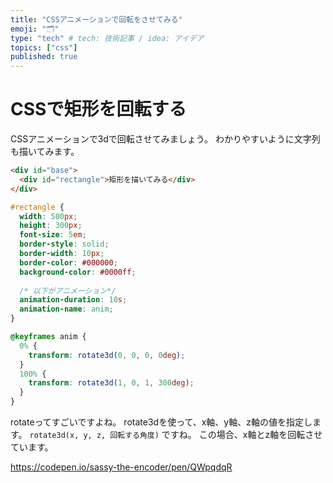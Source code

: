 ```yaml
---
title: "CSSアニメーションで回転をさせてみる"
emoji: "🗂"
type: "tech" # tech: 技術記事 / idea: アイデア
topics: ["css"]
published: true
---
```


# CSSで矩形を回転する

CSSアニメーションで3dで回転させてみましょう。
わかりやすいように文字列も描いてみます。

```html
<div id="base">
  <div id="rectangle">矩形を描いてみる</div>
</div>
```


```css
#rectangle {
  width: 500px;
  height: 300px;
  font-size: 5em;
  border-style: solid;
  border-width: 10px;
  border-color: #000000;
  background-color: #0000ff;
  
  /* 以下がアニメーション*/
  animation-duration: 10s;
  animation-name: anim;
}

@keyframes anim {
  0% {
    transform: rotate3d(0, 0, 0, 0deg);
  }
  100% {
    transform: rotate3d(1, 0, 1, 300deg);
  }
}
```


rotateってすごいですよね。
rotate3dを使って、x軸、y軸、z軸の値を指定します。
`rotate3d(x, y, z, 回転する角度)` ですね。
この場合、x軸とz軸を回転させています。

https://codepen.io/sassy-the-encoder/pen/QWpqdqR